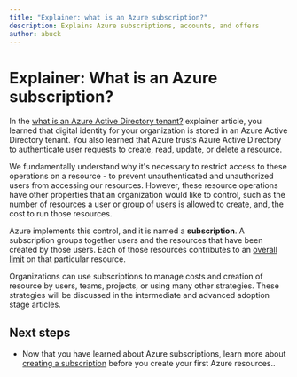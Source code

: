 ```yaml
---
title: "Explainer: what is an Azure subscription?"
description: Explains Azure subscriptions, accounts, and offers
author: abuck
---
```


# Explainer: What is an Azure subscription?

In the [what is an Azure Active Directory tenant?](tenant-explainer.md) explainer article, you learned that digital identity for your organization is stored in an Azure Active Directory tenant. You also learned that Azure trusts Azure Active Directory to authenticate user requests to create, read, update, or delete a resource. 

We fundamentally understand why it's necessary to restrict access to these operations on a resource - to prevent unauthenticated and unauthorized users from accessing our resources. However, these resource operations have other properties that an organization would like to control, such as the number of resources a user or group of users is allowed to create, and, the cost to run those resources. 

Azure implements this control, and it is named a **subscription**. A subscription groups together users and the resources that have been created by those users. Each of those resources contributes to an [overall limit][subscription-service-limits] on that particular resource.

Organizations can use subscriptions to manage costs and creation of resource by users, teams, projects, or using many other strategies. These strategies will be discussed in the intermediate and advanced adoption stage articles. 

## Next steps

* Now that you have learned about Azure subscriptions, learn more about [creating a subscription](subscription.md) before you create your first Azure resources..

<!-- Links -->
[azure-get-started]: https://azure.microsoft.com/get-started/
[azure-offers]: https://azure.microsoft.com/support/legal/offer-details/
[azure-free-trial]: https://azure.microsoft.com/offers/ms-azr-0044p/
[azure-change-subscription-offer]: /azure/billing/billing-how-to-switch-azure-offer
[microsoft-account]: https://account.microsoft.com/account
[subscription-service-limits]: /azure/azure-subscription-service-limits
[docs-organizational-account]: https://docs.microsoft.com/azure/active-directory/sign-up-organization
